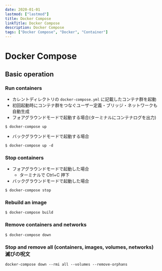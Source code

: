 ```yaml
---
date: 2020-01-01
lastmod: ["lastmod"]
title: Docker Compose
linkTitle: Docker Compose
description: Docker Compose
tags: ["Docker Compose", "Docker", "Container"]
---
```

# Docker Compose

## Basic operation

### Run containers
* カレントディレクトリの `docker-compose.yml` に記載したコンテナ群を起動
* 初回起動時にコンテナ群をつなぐユーザー定義・ブリッジ・ネットワークも自動生成
* フォアグラウンドモードで起動する場合(ターミナルにコンテナログを出力)
```shell
$ docker-compose up
```
* バックグラウンドモードで起動する場合
```shell
$ docker-compose up -d
```

### Stop containers
* フォアグラウンドモードで起動した場合
  * ターミナルで Ctrl+C 押下
* バックグラウンドモードで起動した場合
```shell
$ docker-compose stop
```

### Rebuild an image
```shell
$ docker-compose build
```

### Remove containers and networks
```shell
$ docker-compose down
```

### Stop and remove all (containers, images, volumes, networks) 滅びの呪文

```shell
docker-compose down --rmi all --volumes --remove-orphans
```